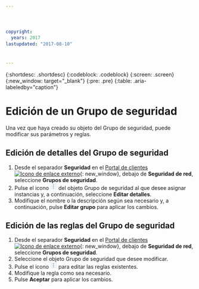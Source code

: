 ```yaml
---



copyright:
  years: 2017
lastupdated: "2017-08-10"


---
```


{:shortdesc: .shortdesc}
{:codeblock: .codeblock}
{:screen: .screen}
{:new_window: target="_blank"}
{:pre: .pre}
{:table: .aria-labeledby="caption"}

# Edición de un Grupo de seguridad

Una vez que haya creado su objeto del Grupo de seguridad, puede modificar sus parámetros y reglas.

## Edición de detalles del Grupo de seguridad

1. Desde el separador **Seguridad** en el [Portal de clientes ![Icono de enlace externo](../../icons/launch-glyph.svg "Icono de enlace externo")](https://control.softlayer.com/){: new_window}, debajo de **Seguridad de red**, seleccione **Grupos de seguridad**.
2. Pulse el icono ![icono Más](./images/more_icon.jpg) del objeto Grupo de seguridad al que desee asignar instancias y, a continuación, seleccione **Editar detalles**.
3.	Modifique el nombre o la descripción según sea necesario y, a continuación, pulse **Editar grupo** para aplicar los cambios.

## Edición de las reglas del Grupo de seguridad

1. Desde el separador **Seguridad** en el [Portal de clientes ![Icono de enlace externo](../../icons/launch-glyph.svg "Icono de enlace externo")](https://control.softlayer.com/){: new_window}, debajo de **Seguridad de red**, seleccione **Grupos de seguridad**.
2.	Seleccione el objeto Grupo de seguridad que desee modificar.
3.	Pulse el icono ![icono Más](./images/more_icon.jpg) para editar las reglas existentes.
4.	Modifique la regla como sea necesario.
5. Pulse **Aceptar** para aplicar los cambios.
